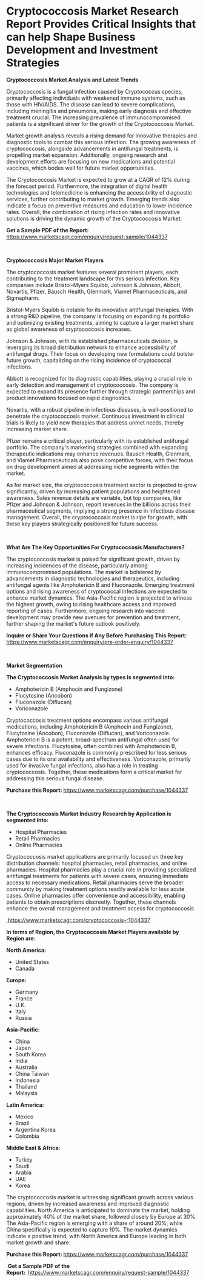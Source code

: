 <p><h1>Cryptococcosis Market Research Report Provides Critical Insights that can help Shape Business Development and Investment Strategies</h1></p><p><strong>Cryptococcosis Market Analysis and Latest Trends</strong></p>
<p><p>Cryptococcosis is a fungal infection caused by Cryptococcus species, primarily affecting individuals with weakened immune systems, such as those with HIV/AIDS. The disease can lead to severe complications, including meningitis and pneumonia, making early diagnosis and effective treatment crucial. The increasing prevalence of immunocompromised patients is a significant driver for the growth of the Cryptococcosis Market.</p><p>Market growth analysis reveals a rising demand for innovative therapies and diagnostic tools to combat this serious infection. The growing awareness of cryptococcosis, alongside advancements in antifungal treatments, is propelling market expansion. Additionally, ongoing research and development efforts are focusing on new medications and potential vaccines, which bodes well for future market opportunities.</p><p>The Cryptococcosis Market is expected to grow at a CAGR of 12% during the forecast period. Furthermore, the integration of digital health technologies and telemedicine is enhancing the accessibility of diagnostic services, further contributing to market growth. Emerging trends also indicate a focus on preventive measures and education to lower incidence rates. Overall, the combination of rising infection rates and innovative solutions is driving the dynamic growth of the Cryptococcosis Market.</p></p>
<p><strong>Get a Sample PDF of the Report:&nbsp;</strong> <a href="https://www.marketscagr.com/enquiry/request-sample/1044337?utm_campaign=3204&utm_medium=2&utm_source=Github&utm_content=ia&utm_term=19042025&utm_id=cryptococcosis">https://www.marketscagr.com/enquiry/request-sample/1044337</a></p>
<p>&nbsp;</p>
<p><strong>Cryptococcosis Major Market Players</strong></p>
<p><p>The cryptococcosis market features several prominent players, each contributing to the treatment landscape for this serious infection. Key companies include Bristol-Myers Squibb, Johnson & Johnson, Abbott, Novartis, Pfizer, Bausch Health, Glenmark, Viamet Pharmaceuticals, and Sigmapharm.</p><p>Bristol-Myers Squibb is notable for its innovative antifungal therapies. With a strong R&D pipeline, the company is focusing on expanding its portfolio and optimizing existing treatments, aiming to capture a larger market share as global awareness of cryptococcosis increases.</p><p>Johnson & Johnson, with its established pharmaceuticals division, is leveraging its broad distribution network to enhance accessibility of antifungal drugs. Their focus on developing new formulations could bolster future growth, capitalizing on the rising incidence of cryptococcal infections.</p><p>Abbott is recognized for its diagnostic capabilities, playing a crucial role in early detection and management of cryptococcosis. The company is expected to expand its presence further through strategic partnerships and product innovations focused on rapid diagnostics.</p><p>Novartis, with a robust pipeline in infectious diseases, is well-positioned to penetrate the cryptococcosis market. Continuous investment in clinical trials is likely to yield new therapies that address unmet needs, thereby increasing market share.</p><p>Pfizer remains a critical player, particularly with its established antifungal portfolio. The company's marketing strategies combined with expanding therapeutic indications may enhance revenues. Bausch Health, Glenmark, and Viamet Pharmaceuticals also pose competitive forces, with their focus on drug development aimed at addressing niche segments within the market.</p><p>As for market size, the cryptococcosis treatment sector is projected to grow significantly, driven by increasing patient populations and heightened awareness. Sales revenue details are variable, but top companies, like Pfizer and Johnson & Johnson, report revenues in the billions across their pharmaceutical segments, implying a strong presence in infectious disease management. Overall, the cryptococcosis market is ripe for growth, with these key players strategically positioned for future success.</p></p>
<p>&nbsp;</p>
<p><strong>What Are The Key Opportunities For Cryptococcosis Manufacturers?</strong></p>
<p><p>The cryptococcosis market is poised for significant growth, driven by increasing incidences of the disease, particularly among immunocompromised populations. The market is bolstered by advancements in diagnostic technologies and therapeutics, including antifungal agents like Amphotericin B and Fluconazole. Emerging treatment options and rising awareness of cryptococcal infections are expected to enhance market dynamics. The Asia-Pacific region is projected to witness the highest growth, owing to rising healthcare access and improved reporting of cases. Furthermore, ongoing research into vaccine development may provide new avenues for prevention and treatment, further shaping the market's future outlook positively.</p></p>
<p><strong>Inquire or Share Your Questions If Any Before Purchasing This Report:</strong> <a href="https://www.marketscagr.com/enquiry/pre-order-enquiry/1044337?utm_campaign=3204&utm_medium=2&utm_source=Github&utm_content=ia&utm_term=19042025&utm_id=cryptococcosis">https://www.marketscagr.com/enquiry/pre-order-enquiry/1044337</a></p>
<p>&nbsp;</p>
<p><strong>Market Segmentation</strong></p>
<p><strong>The Cryptococcosis Market Analysis by types is segmented into:</strong></p>
<p><ul><li>Amphotericin B (Amphocin and Fungizone)</li><li>Flucytosine (Ancobon)</li><li>Fluconazole (Diflucan)</li><li>Voriconazole</li></ul></p>
<p><p>Cryptococcosis treatment options encompass various antifungal medications, including Amphotericin B (Amphocin and Fungizone), Flucytosine (Ancobon), Fluconazole (Diflucan), and Voriconazole. Amphotericin B is a potent, broad-spectrum antifungal often used for severe infections. Flucytosine, often combined with Amphotericin B, enhances efficacy. Fluconazole is commonly prescribed for less serious cases due to its oral availability and effectiveness. Voriconazole, primarily used for invasive fungal infections, also has a role in treating cryptococcosis. Together, these medications form a critical market for addressing this serious fungal disease.</p></p>
<p><strong>Purchase this Report:&nbsp;</strong><a href="https://www.marketscagr.com/purchase/1044337?utm_campaign=3204&utm_medium=2&utm_source=Github&utm_content=ia&utm_term=19042025&utm_id=cryptococcosis">https://www.marketscagr.com/purchase/1044337</a></p>
<p>&nbsp;</p>
<p><strong>The Cryptococcosis Market Industry Research by Application is segmented into:</strong></p>
<p><ul><li>Hospital Pharmacies</li><li>Retail Pharmacies</li><li>Online Pharmacies</li></ul></p>
<p><p>Cryptococcosis market applications are primarily focused on three key distribution channels: hospital pharmacies, retail pharmacies, and online pharmacies. Hospital pharmacies play a crucial role in providing specialized antifungal treatments for patients with severe cases, ensuring immediate access to necessary medications. Retail pharmacies serve the broader community by making treatment options readily available for less acute cases. Online pharmacies offer convenience and accessibility, enabling patients to obtain prescriptions discreetly. Together, these channels enhance the overall management and treatment access for cryptococcosis.</p></p>
<p><a href="https://www.marketscagr.com/cryptococcosis-r1044337?utm_campaign=3204&utm_medium=2&utm_source=Github&utm_content=ia&utm_term=19042025&utm_id=cryptococcosis">&nbsp;https://www.marketscagr.com/cryptococcosis-r1044337</a></p>
<p><strong>In terms of Region, the Cryptococcosis Market Players available by Region are:</strong></p>
<p>
    <p> <strong> North America: </strong>
        <ul>
            <li>United States</li>
            <li>Canada</li>
        </ul>
        </p> 
    <p> <strong> Europe: </strong>
        <ul>
            <li>Germany</li>
            <li>France</li>
            <li>U.K.</li>
            <li>Italy</li>
            <li>Russia</li>
        </ul>
        </p> 
    <p> <strong> Asia-Pacific: </strong>
        <ul>
            <li>China</li>
            <li>Japan</li>
            <li>South Korea</li>
            <li>India</li>
            <li>Australia</li>
            <li>China Taiwan</li>
            <li>Indonesia</li>
            <li>Thailand</li>
            <li>Malaysia</li>
        </ul>
        </p> 
    <p> <strong> Latin America: </strong>
        <ul>
            <li>Mexico</li>
            <li>Brazil</li>
            <li>Argentina Korea</li>
            <li>Colombia</li>
        </ul>
        </p> 
    <p> <strong> Middle East & Africa: </strong>
        <ul>
            <li>Turkey</li>
            <li>Saudi</li>
            <li>Arabia</li>
            <li>UAE</li>
            <li>Korea</li>
        </ul>
    </p>
    </p>
<p><p>The cryptococcosis market is witnessing significant growth across various regions, driven by increased awareness and improved diagnostic capabilities. North America is anticipated to dominate the market, holding approximately 40% of the market share, followed closely by Europe at 30%. The Asia-Pacific region is emerging with a share of around 20%, while China specifically is expected to capture 10%. The market dynamics indicate a positive trend, with North America and Europe leading in both market growth and share.</p></p>
<p><strong>Purchase this Report: </strong><a href="https://www.marketscagr.com/purchase/1044337?utm_campaign=3204&utm_medium=2&utm_source=Github&utm_content=ia&utm_term=19042025&utm_id=cryptococcosis">https://www.marketscagr.com/purchase/1044337</a></p>
<p>&nbsp;<strong>Get a Sample PDF of the Report:&nbsp;&nbsp;</strong><a href="https://www.marketscagr.com/enquiry/request-sample/1044337?utm_campaign=3204&utm_medium=2&utm_source=Github&utm_content=ia&utm_term=19042025&utm_id=cryptococcosis">https://www.marketscagr.com/enquiry/request-sample/1044337</a></p>
<p><strong></strong></p>
<p><p></p><p></p><p></p></p>